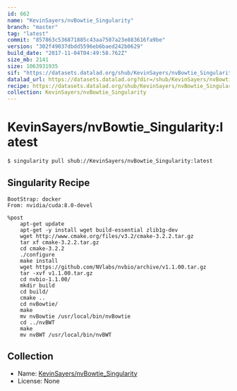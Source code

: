 ```yaml
---
id: 662
name: "KevinSayers/nvBowtie_Singularity"
branch: "master"
tag: "latest"
commit: "857863c536871885c43aa7507a23e883616fa9be"
version: "302f49037dbdd5596eb6baed242b0629"
build_date: "2017-11-04T04:49:58.762Z"
size_mb: 2141
size: 1063931935
sif: "https://datasets.datalad.org/shub/KevinSayers/nvBowtie_Singularity/latest/2017-11-04-857863c5-302f4903/302f49037dbdd5596eb6baed242b0629.simg"
datalad_url: https://datasets.datalad.org?dir=/shub/KevinSayers/nvBowtie_Singularity/latest/2017-11-04-857863c5-302f4903/
recipe: https://datasets.datalad.org/shub/KevinSayers/nvBowtie_Singularity/latest/2017-11-04-857863c5-302f4903/Singularity
collection: KevinSayers/nvBowtie_Singularity
---
```


# KevinSayers/nvBowtie_Singularity:latest

```bash
$ singularity pull shub://KevinSayers/nvBowtie_Singularity:latest
```

## Singularity Recipe

```singularity
BootStrap: docker
From: nvidia/cuda:8.0-devel

%post
    apt-get update
    apt-get -y install wget build-essential zlib1g-dev
    wget http://www.cmake.org/files/v3.2/cmake-3.2.2.tar.gz
    tar xf cmake-3.2.2.tar.gz
    cd cmake-3.2.2
    ./configure
    make install
    wget https://github.com/NVlabs/nvbio/archive/v1.1.00.tar.gz
    tar -xvf v1.1.00.tar.gz 
    cd nvbio-1.1.00/
    mkdir build
    cd build/
    cmake ..
    cd nvBowtie/
    make
    mv nvBowtie /usr/local/bin/nvBowtie
    cd ../nvBWT
    make
    mv nvBWT /usr/local/bin/nvBWT
```

## Collection

 - Name: [KevinSayers/nvBowtie_Singularity](https://github.com/KevinSayers/nvBowtie_Singularity)
 - License: None

